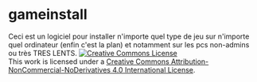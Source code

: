 # gameinstall
Ceci est un logiciel pour installer n'importe quel type de jeu sur n'importe quel ordinateur (enfin c'est la plan) et notamment sur les pcs non-admins ou très TRES LENTS.
<a rel="license" href="http://creativecommons.org/licenses/by-nc-nd/4.0/"><img alt="Creative Commons License" style="border-width:0" src="https://i.creativecommons.org/l/by-nc-nd/4.0/80x15.png" /></a><br />This work is licensed under a <a rel="license" href="http://creativecommons.org/licenses/by-nc-nd/4.0/">Creative Commons Attribution-NonCommercial-NoDerivatives 4.0 International License</a>.
